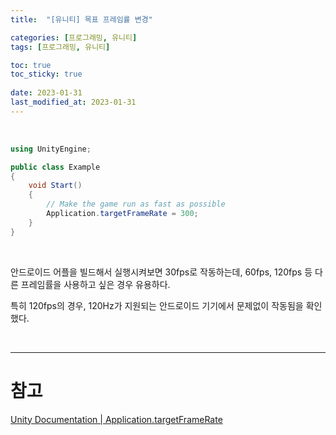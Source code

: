 ```yaml
---
title:  "[유니티] 목표 프레임률 변경"

categories: [프로그래밍, 유니티]
tags: [프로그래밍, 유니티]

toc: true
toc_sticky: true
 
date: 2023-01-31
last_modified_at: 2023-01-31
---
```


<br>

```cs
using UnityEngine;

public class Example
{
    void Start()
    {
        // Make the game run as fast as possible
        Application.targetFrameRate = 300;
    }
}
```

<br>

안드로이드 어플을 빌드해서 실행시켜보면 30fps로 작동하는데, 60fps, 120fps 등 다른 프레임률을 사용하고 싶은 경우 유용하다.  

특히 120fps의 경우, 120Hz가 지원되는 안드로이드 기기에서 문제없이 작동됨을 확인했다.  

<br>

---
# 참고
[Unity Documentation | Application.targetFrameRate](https://docs.unity3d.com/ScriptReference/Application-targetFrameRate.html)